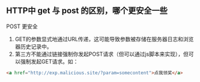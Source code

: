 ## HTTP中 get 与 post 的区别，哪个更安全一些

POST 更安全

1. GET的参数显式地通过URL传递，这可能导致参数被存储在服务器日志和浏览器历史记录中。
2. 第三方不能通过链接强制你发起POST请求（但可以通过js脚本来实现），但可以强制发起GET请求。如：

```html
<a href="http://exp.malicious.site/?param=somecontent">点我领奖</a>
```